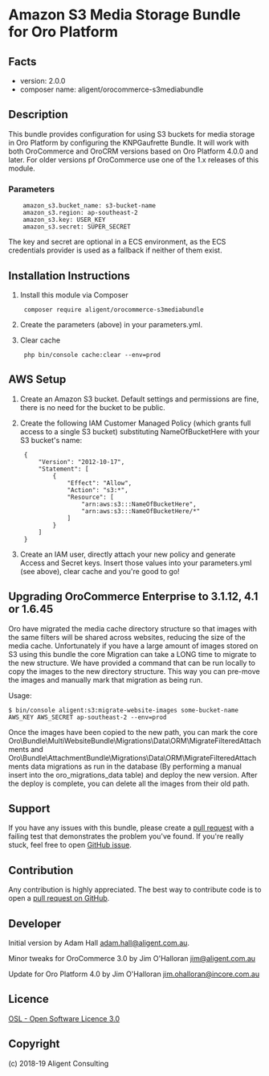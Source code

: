 Amazon S3 Media Storage Bundle for Oro Platform
===============================================

Facts
-----
- version: 2.0.0
- composer name: aligent/orocommerce-s3mediabundle

Description
-----------

This bundle provides configuration for using S3 buckets for media storage in Oro Platform 
by configuring the KNPGaufrette Bundle.  It will work with both OroCommerce and OroCRM 
versions based on Oro Platform 4.0.0 and later.  For older versions pf OroCommerce use one 
of the 1.x releases of this module.

### Parameters
```
    amazon_s3.bucket_name: s3-bucket-name
    amazon_s3.region: ap-southeast-2
    amazon_s3.key: USER_KEY
    amazon_s3.secret: SUPER_SECRET
```

The key and secret are optional in a ECS environment, as the ECS credentials provider is 
used as a fallback if neither of them exist. 


Installation Instructions
-------------------------
1. Install this module via Composer

        composer require aligent/orocommerce-s3mediabundle

1. Create the parameters (above) in your parameters.yml.

1. Clear cache
        
        php bin/console cache:clear --env=prod
        
AWS Setup
---------

1. Create an Amazon S3 bucket.  Default settings and permissions are fine, 
there is no need for the bucket to be public.

1. Create the following IAM Customer Managed Policy (which grants full 
access to a single S3 bucket) substituting NameOfBucketHere with your S3 
bucket's name:

        {
            "Version": "2012-10-17",
            "Statement": [
                {
                    "Effect": "Allow",
                    "Action": "s3:*",
                    "Resource": [
                        "arn:aws:s3:::NameOfBucketHere",
                        "arn:aws:s3:::NameOfBucketHere/*"
                    ]
                }
            ]
        }

1. Create an IAM user, directly attach your new policy and generate Access and 
Secret keys.  Insert those values into your parameters.yml (see above), clear 
cache and you're good to go!

Upgrading OroCommerce Enterprise to 3.1.12, 4.1 or 1.6.45
-------
Oro have migrated the media cache directory structure so that images with the same filters will be shared across websites, reducing the size of the media cache.
Unfortunately if you have a large amount of images stored on S3 using this bundle the core Migration can take a LONG time to migrate to the new structure.
We have provided a command that can be run locally to copy the images to the new directory structure. This way you can pre-move the images and manually mark that migration as being run.

Usage:
```
$ bin/console aligent:s3:migrate-website-images some-bucket-name AWS_KEY AWS_SECRET ap-southeast-2 --env=prod
```

Once the images have been copied to the new path, you can mark the core Oro\Bundle\MultiWebsiteBundle\Migrations\Data\ORM\MigrateFilteredAttachments 
and Oro\Bundle\AttachmentBundle\Migrations\Data\ORM\MigrateFilteredAttachments data migrations as run in the database (By performing a manual insert into the oro_migrations_data table) 
and deploy the new version. After the deploy is complete, you can delete all the images from their old path.
 
Support
-------
If you have any issues with this bundle, please create a 
[pull request](https://github.com/aligent/orocommerce-s3mediabundle/pulls) 
with a failing test that demonstrates the problem you've found.  If you're really 
stuck, feel free to open [GitHub issue](https://github.com/aligent/orocommerce-s3mediabundle/issues).

Contribution
------------
Any contribution is highly appreciated. The best way to contribute code is to open a [pull request on GitHub](https://help.github.com/articles/using-pull-requests).

Developer
---------
Initial version by Adam Hall <adam.hall@aligent.com.au>.

Minor tweaks for OroCommerce 3.0 by Jim O'Halloran <jim@aligent.com.au>

Update for Oro Platform 4.0 by Jim O'Halloran <jim.ohalloran@incore.com.au>

Licence
-------
[OSL - Open Software Licence 3.0](http://opensource.org/licenses/osl-3.0.php)

Copyright
---------
(c) 2018-19 Aligent Consulting
